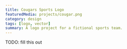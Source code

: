 ```yaml
---
title: Cougars Sports Logo
featuredMedia: projects/cougar.png
category: design
tags: [logo, vector]
summary: A logo project for a fictional sports team.
---
```


TODO: fill this out

